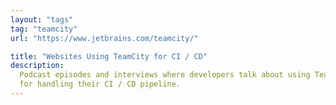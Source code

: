```yaml
---
layout: "tags"
tag: "teamcity"
url: "https://www.jetbrains.com/teamcity/"

title: "Websites Using TeamCity for CI / CD"
description:
  Podcast episodes and interviews where developers talk about using TeamCity 
  for handling their CI / CD pipeline.
---
```

